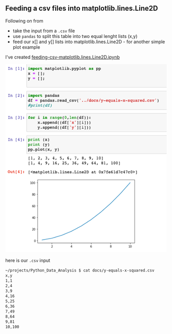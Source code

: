 ## Feeding a csv files into matplotlib.lines.Line2D

Following on from []()
* take the input from a `.csv` file
* use `pandas` to split this table into two equal lenght lists (x,y) 
* feed our x[] and y[] lists into matplotlib.lines.Line2D - for another simple plot example

I've created [feeding-csv-matplotlib.lines.Line2D.ipynb](../chapter/feeding-csv-matplotlib.lines.Line2D.ipynb)

![feeding-csv-matplotlib.lines.Line2D.png](feeding-csv-matplotlib.lines.Line2D.png)

here is our `.csv` input

```
~/projects/Python_Data_Analysis $ cat docs/y-equals-x-squared.csv 
x,y
1,1
2,4
3,9
4,16
5,25
6,36
7,49
8,64
9,81
10,100
```